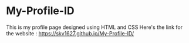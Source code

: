 # My-Profile-ID
This is my profile page designed using HTML and CSS
Here's the link for the website : https://skv1627.github.io/My-Profile-ID/
